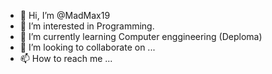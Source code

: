 - 👋 Hi, I’m @MadMax19
- 👀 I’m interested in Programming.
- 🌱 I’m currently learning Computer enggineering (Deploma) 
- 💞️ I’m looking to collaborate on ...
- 📫 How to reach me ...

<!---
MadMax19/MadMax19 is a ✨ special ✨ repository because its `README.md` (this file) appears on your GitHub profile.
You can click the Preview link to take a look at your changes.
--->
